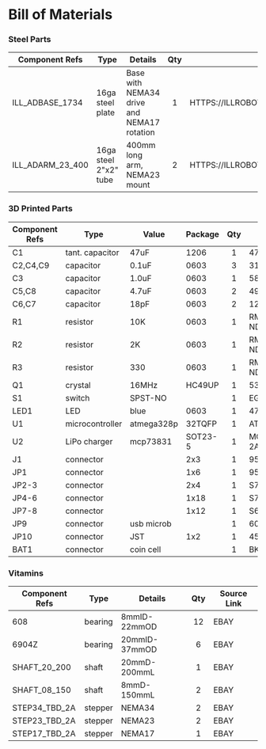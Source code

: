 # Bill of Materials
### Steel Parts

Component Refs   | Type                  | Details                                    | Qty | Source Link
--------------   | ---------------       | ----------                                 | :-: | ------------
ILL_ADBASE_1734  | 16ga steel plate      | Base with NEMA34 drive and NEMA17 rotation |  1  | HTTPS://ILLROBOT.COM/PARTS/ILL_ADBASE_1734
ILL_ADARM_23_400 | 16ga steel 2"x2" tube | 400mm long arm, NEMA23 mount |  2  | HTTPS://ILLROBOT.COM/PARTS/ILL_ADARM_23_400


### 3D Printed Parts

Component Refs | Type            | Value      | Package | Qty | Digikey Part #
-------------- | --------------- | ---------- | ------- | :-: | ------------
C1             | tant. capacitor | 47uF       | 1206    |  1  | 478-8180-1-ND
C2,C4,C9       | capacitor       | 0.1uF      | 0603    |  3  | 311-1343-1-ND
C3             | capacitor       | 1.0uF      | 0603    |  1  | 587-1242-1-ND
C5,C8          | capacitor       | 4.7uF      | 0603    |  2  | 490-3297-1-ND
C6,C7          | capacitor       | 18pF       | 0603    |  2  | 1276-1089-1-ND
R1             | resistor        | 10K        | 0603    |  1  | RMCF0603JT10K0CT-ND
R2             | resistor        | 2K         | 0603    |  1  | RMCF0603FT2K00CT-ND
R3             | resistor        | 330        | 0603    |  1  | RMCF0603JT330RCT-ND
Q1             | crystal         | 16MHz      | HC49UP  |  1  | 535-10226-1-ND
S1             | switch          | SPST-NO    |         |  1  | EG2531CT-ND
LED1           | LED             | blue       | 0603    |  1  | 475-2816-1-ND
U1             | microcontroller | atmega328p | 32TQFP  |  1  | ATMEGA328P-AU-ND
U2             | LiPo charger    | mcp73831   | SOT23-5 |  1  | MCP73831T-2ACI/OTCT-ND
J1             | connector       |            | 2x3     |  1  | 952-2121-ND
JP1            | connector       |            | 1x6     |  1  | 952-2247-ND
JP2-3          | connector       |            | 2x4     |  1  | S7072-ND
JP4-6          | connector       |            | 1x18    |  1  | S7016-ND
JP7-8          | connector       |            | 1x12    |  1  | S6100-ND
JP9            | connector       | usb microb |         |  1  | 609-4613-1-ND
JP10           | connector       | JST        | 1x2     |  1  | 455-1719-ND
BAT1           | connector       | coin cell  |         |  1  | BK-912-CT-ND

### Vitamins

Component Refs | Type            | Details       | Qty | Source Link
-------------- | --------------- | ----------    | :-: | ------------
608            | bearing         |  8mmID-22mmOD  |  12  | EBAY
6904Z          | bearing         | 20mmID-37mmOD  |  6  | EBAY
SHAFT_20_200   | shaft           | 20mmD-200mmL  |  1  | EBAY
SHAFT_08_150   | shaft           |  8mmD-150mmL  |  2  | EBAY
STEP34_TBD_2A  | stepper         | NEMA34        |  2  | EBAY
STEP23_TBD_2A  | stepper         | NEMA23        |  2  | EBAY
STEP17_TBD_2A  | stepper         | NEMA17        |  1  | EBAY 
